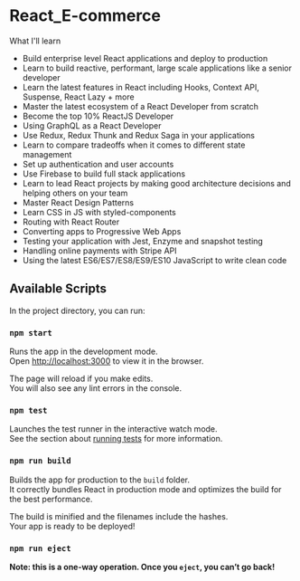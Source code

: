 # React_E-commerce

What I'll learn
* Build enterprise level React applications and deploy to production
* Learn to build reactive, performant, large scale applications like a senior developer
* Learn the latest features in React including Hooks, Context API, Suspense, React Lazy + more
* Master the latest ecosystem of a React Developer from scratch
* Become the top 10% ReactJS Developer
* Using GraphQL as a React Developer
* Use Redux, Redux Thunk and Redux Saga in your applications
* Learn to compare tradeoffs when it comes to different state management
* Set up authentication and user accounts
* Use Firebase to build full stack applications
* Learn to lead React projects by making good architecture decisions and helping others on your team
* Master React Design Patterns
* Learn CSS in JS with styled-components
* Routing with React Router
* Converting apps to Progressive Web Apps
* Testing your application with Jest, Enzyme and snapshot testing
* Handling online payments with Stripe API
* Using the latest ES6/ES7/ES8/ES9/ES10 JavaScript to write clean code


## Available Scripts

In the project directory, you can run:

### `npm start`

Runs the app in the development mode.<br />
Open [http://localhost:3000](http://localhost:3000) to view it in the browser.

The page will reload if you make edits.<br />
You will also see any lint errors in the console.

### `npm test`

Launches the test runner in the interactive watch mode.<br />
See the section about [running tests](https://facebook.github.io/create-react-app/docs/running-tests) for more information.

### `npm run build`

Builds the app for production to the `build` folder.<br />
It correctly bundles React in production mode and optimizes the build for the best performance.

The build is minified and the filenames include the hashes.<br />
Your app is ready to be deployed!

### `npm run eject`

**Note: this is a one-way operation. Once you `eject`, you can’t go back!**

